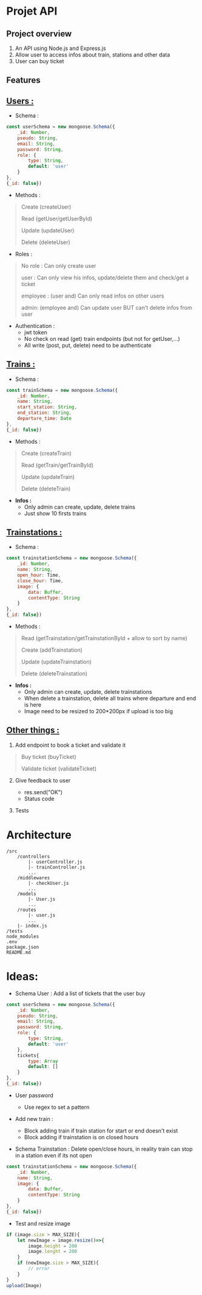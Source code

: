 # Projet API
## Project overview
1. An API using Node.js and Express.js
2. Allow user to access infos about train, stations and other data
3. User can buy ticket

## Features
## <ins>Users :</ins>
* Schema :
```js
const userSchema = new mongoose.Schema({
    _id: Number,
    pseudo: String,
    email: String,
    password: String,
    role: {
        type: String,
        default: 'user'
    }
},
{_id: false})
```

* Methods :
> Create (createUser)
>
> Read (getUser/getUserById)
>
> Update (updateUser)
>
> Delete (deleteUser)

* Roles :
> No role : Can only create user
>
> user : Can only view his infos, update/delete them and check/get a ticket
>
> employee : (user and) Can only read infos on other users
>
> admin: (employee and) Can update user BUT can't delete infos from user

* Authentication :
    - jwt token
    - No check on read (get) train endpoints (but not for getUser,...)
    - All write (post, put, delete) need to be authenticate

## <ins>Trains :</ins>
* Schema :
```js
const trainSchema = new mongoose.Schema({
    _id: Number,
    name: String,
    start_station: String,
    end_station: String,
    departure_time: Date
},
{_id: false})
```

* Methods :
> Create (createTrain)
>
> Read (getTrain/getTrainById)
>
> Update (updateTrain)
>
> Delete (deleteTrain)

* **Infos :**
    - Only admin can create, update, delete trains
    - Just show 10 firsts trains

## <ins>Trainstations :</ins>
* Schema :
```js
const trainstationSchema = new mongoose.Schema({
    _id: Number,
    name: String,
    open_hour: Time,
    close_hour: Time,
    image: {
        data: Buffer,
        contentType: String
    }
},
{_id: false})
```

* Methods :
> Read (getTrainstation/getTrainstationById + allow to sort by name)
>
> Create (addTrainstation)
>
> Update (updateTrainstation)
>
> Delete (deleteTrainstation)

* **Infos :**
    - Only admin can create, update, delete trainstations
    - When delete a trainstation, delete all trains where departure and end is here
    - Image need to be resized to 200*200px if upload is too big

## <ins>Other things :</ins>
1. Add endpoint to book a ticket and validate it
> Buy ticket (buyTicket)
>
> Validate ticket (validateTicket)

2. Give feedback to user
    - res.send("OK")
    - Status code

3. Tests

# Architecture
```
/src
    /controllers
        |- userController.js
        |- trainController.js
        ...
    /middlewares
        |- checkUser.js
        ...
    /models
        |- User.js
        ...
    /routes
        |- user.js
        ...
    |- index.js
/tests
node_modules
.env
package.json
README.md
```

# Ideas:
* Schema User :
Add a list of tickets that the user buy
```js
const userSchema = new mongoose.Schema({
    _id: Number,
    pseudo: String,
    email: String,
    password: String,
    role: {
        type: String,
        default: 'user'
    },
    tickets{
        type: Array
        default: []
    }
},
{_id: false})
```

* User password
    - Use regex to set a pattern

* Add new train :
    - Block adding train if train station for start or end doesn't exist
    - Block adding if trainstation is on closed hours

* Schema Trainstation :
Delete open/close hours, in reality train can stop in a station even if its not open
```js
const trainstationSchema = new mongoose.Schema({
    _id: Number,
    name: String,
    image: {
        data: Buffer,
        contentType: String
    }
},
{_id: false})
```

* Test and resize image
```js
if (image.size > MAX_SIZE){
    let newImage = image.resize()=>{
        image.height = 200
        image.lenght = 200
    }
    if (newImage.size > MAX_SIZE){
        // error
    }
}
upload(Image)
```